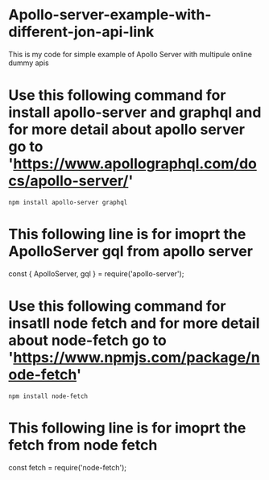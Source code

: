 # Apollo-server-example-with-different-jon-api-link
This is my code for simple example of Apollo Server with multipule online dummy apis


# Use this following command for install apollo-server and graphql and for more detail about apollo server go to 'https://www.apollographql.com/docs/apollo-server/'
`npm install apollo-server graphql`

# This following line is for imoprt the  ApolloServer  gql from apollo server
const { ApolloServer, gql } = require('apollo-server');

# Use this following command for insatll node fetch and for more detail about node-fetch go to  'https://www.npmjs.com/package/node-fetch'
`npm install node-fetch`

# This following line is for imoprt the  fetch from node fetch
const fetch = require('node-fetch');

